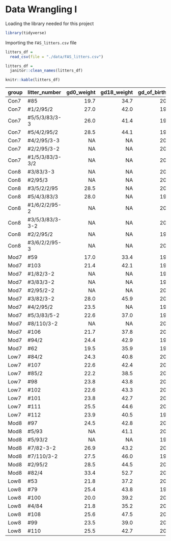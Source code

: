 Data Wrangling I
================

Loading the library needed for this project

``` r
library(tidyverse)
```

Importing the `FAS_litters.csv` file

``` r
litters_df = 
  read_csv(file = "./data/FAS_litters.csv")

litters_df = 
  janitor::clean_names(litters_df)

knitr::kable(litters_df)
```

| group | litter_number    | gd0_weight | gd18_weight | gd_of_birth | pups_born_alive | pups_dead_birth | pups_survive |
|:------|:-----------------|-----------:|------------:|------------:|----------------:|----------------:|-------------:|
| Con7  | \#85             |       19.7 |        34.7 |          20 |               3 |               4 |            3 |
| Con7  | \#1/2/95/2       |       27.0 |        42.0 |          19 |               8 |               0 |            7 |
| Con7  | \#5/5/3/83/3-3   |       26.0 |        41.4 |          19 |               6 |               0 |            5 |
| Con7  | \#5/4/2/95/2     |       28.5 |        44.1 |          19 |               5 |               1 |            4 |
| Con7  | \#4/2/95/3-3     |         NA |          NA |          20 |               6 |               0 |            6 |
| Con7  | \#2/2/95/3-2     |         NA |          NA |          20 |               6 |               0 |            4 |
| Con7  | \#1/5/3/83/3-3/2 |         NA |          NA |          20 |               9 |               0 |            9 |
| Con8  | \#3/83/3-3       |         NA |          NA |          20 |               9 |               1 |            8 |
| Con8  | \#2/95/3         |         NA |          NA |          20 |               8 |               0 |            8 |
| Con8  | \#3/5/2/2/95     |       28.5 |          NA |          20 |               8 |               0 |            8 |
| Con8  | \#5/4/3/83/3     |       28.0 |          NA |          19 |               9 |               0 |            8 |
| Con8  | \#1/6/2/2/95-2   |         NA |          NA |          20 |               7 |               0 |            6 |
| Con8  | \#3/5/3/83/3-3-2 |         NA |          NA |          20 |               8 |               0 |            8 |
| Con8  | \#2/2/95/2       |         NA |          NA |          19 |               5 |               0 |            4 |
| Con8  | \#3/6/2/2/95-3   |         NA |          NA |          20 |               7 |               0 |            7 |
| Mod7  | \#59             |       17.0 |        33.4 |          19 |               8 |               0 |            5 |
| Mod7  | \#103            |       21.4 |        42.1 |          19 |               9 |               1 |            9 |
| Mod7  | \#1/82/3-2       |         NA |          NA |          19 |               6 |               0 |            6 |
| Mod7  | \#3/83/3-2       |         NA |          NA |          19 |               8 |               0 |            8 |
| Mod7  | \#2/95/2-2       |         NA |          NA |          20 |               7 |               0 |            7 |
| Mod7  | \#3/82/3-2       |       28.0 |        45.9 |          20 |               5 |               0 |            5 |
| Mod7  | \#4/2/95/2       |       23.5 |          NA |          19 |               9 |               0 |            7 |
| Mod7  | \#5/3/83/5-2     |       22.6 |        37.0 |          19 |               5 |               0 |            5 |
| Mod7  | \#8/110/3-2      |         NA |          NA |          20 |               9 |               0 |            9 |
| Mod7  | \#106            |       21.7 |        37.8 |          20 |               5 |               0 |            2 |
| Mod7  | \#94/2           |       24.4 |        42.9 |          19 |               7 |               1 |            3 |
| Mod7  | \#62             |       19.5 |        35.9 |          19 |               7 |               2 |            4 |
| Low7  | \#84/2           |       24.3 |        40.8 |          20 |               8 |               0 |            8 |
| Low7  | \#107            |       22.6 |        42.4 |          20 |               9 |               0 |            8 |
| Low7  | \#85/2           |       22.2 |        38.5 |          20 |               8 |               0 |            6 |
| Low7  | \#98             |       23.8 |        43.8 |          20 |               9 |               0 |            9 |
| Low7  | \#102            |       22.6 |        43.3 |          20 |              11 |               0 |            7 |
| Low7  | \#101            |       23.8 |        42.7 |          20 |               9 |               0 |            9 |
| Low7  | \#111            |       25.5 |        44.6 |          20 |               3 |               2 |            3 |
| Low7  | \#112            |       23.9 |        40.5 |          19 |               6 |               1 |            1 |
| Mod8  | \#97             |       24.5 |        42.8 |          20 |               8 |               1 |            8 |
| Mod8  | \#5/93           |         NA |        41.1 |          20 |              11 |               0 |            9 |
| Mod8  | \#5/93/2         |         NA |          NA |          19 |               8 |               0 |            8 |
| Mod8  | \#7/82-3-2       |       26.9 |        43.2 |          20 |               7 |               0 |            7 |
| Mod8  | \#7/110/3-2      |       27.5 |        46.0 |          19 |               8 |               1 |            8 |
| Mod8  | \#2/95/2         |       28.5 |        44.5 |          20 |               9 |               0 |            9 |
| Mod8  | \#82/4           |       33.4 |        52.7 |          20 |               8 |               0 |            6 |
| Low8  | \#53             |       21.8 |        37.2 |          20 |               8 |               1 |            7 |
| Low8  | \#79             |       25.4 |        43.8 |          19 |               8 |               0 |            7 |
| Low8  | \#100            |       20.0 |        39.2 |          20 |               8 |               0 |            7 |
| Low8  | \#4/84           |       21.8 |        35.2 |          20 |               4 |               0 |            4 |
| Low8  | \#108            |       25.6 |        47.5 |          20 |               8 |               0 |            7 |
| Low8  | \#99             |       23.5 |        39.0 |          20 |               6 |               0 |            5 |
| Low8  | \#110            |       25.5 |        42.7 |          20 |               7 |               0 |            6 |
